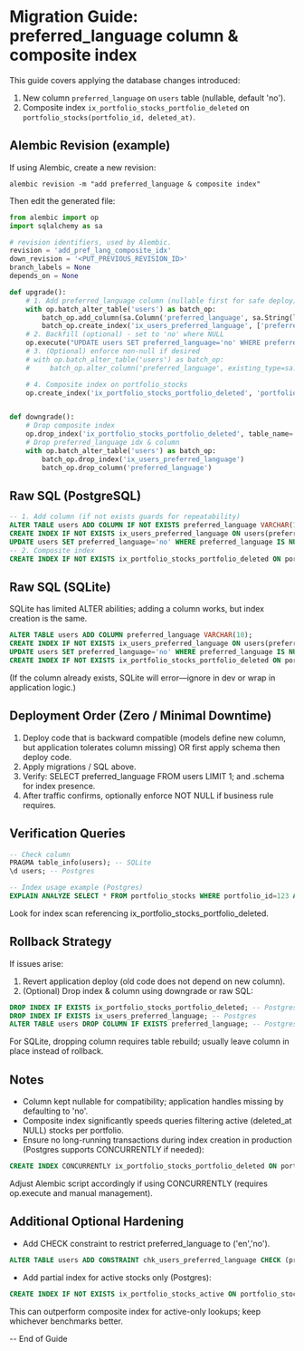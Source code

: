 # Migration Guide: preferred_language column & composite index

This guide covers applying the database changes introduced:
1. New column `preferred_language` on `users` table (nullable, default 'no').
2. Composite index `ix_portfolio_stocks_portfolio_deleted` on `portfolio_stocks(portfolio_id, deleted_at)`.

## Alembic Revision (example)
If using Alembic, create a new revision:
```
alembic revision -m "add preferred_language & composite index"
```
Then edit the generated file:
```python
from alembic import op
import sqlalchemy as sa

# revision identifiers, used by Alembic.
revision = 'add_pref_lang_composite_idx'
down_revision = '<PUT_PREVIOUS_REVISION_ID>'
branch_labels = None
depends_on = None

def upgrade():
    # 1. Add preferred_language column (nullable first for safe deploy)
    with op.batch_alter_table('users') as batch_op:
        batch_op.add_column(sa.Column('preferred_language', sa.String(length=10), nullable=True))
        batch_op.create_index('ix_users_preferred_language', ['preferred_language'])
    # 2. Backfill (optional) - set to 'no' where NULL
    op.execute("UPDATE users SET preferred_language='no' WHERE preferred_language IS NULL")
    # 3. (Optional) enforce non-null if desired
    # with op.batch_alter_table('users') as batch_op:
    #     batch_op.alter_column('preferred_language', existing_type=sa.String(length=10), nullable=False)

    # 4. Composite index on portfolio_stocks
    op.create_index('ix_portfolio_stocks_portfolio_deleted', 'portfolio_stocks', ['portfolio_id','deleted_at'])


def downgrade():
    # Drop composite index
    op.drop_index('ix_portfolio_stocks_portfolio_deleted', table_name='portfolio_stocks')
    # Drop preferred_language idx & column
    with op.batch_alter_table('users') as batch_op:
        batch_op.drop_index('ix_users_preferred_language')
        batch_op.drop_column('preferred_language')
```

## Raw SQL (PostgreSQL)
```sql
-- 1. Add column (if not exists guards for repeatability)
ALTER TABLE users ADD COLUMN IF NOT EXISTS preferred_language VARCHAR(10);
CREATE INDEX IF NOT EXISTS ix_users_preferred_language ON users(preferred_language);
UPDATE users SET preferred_language='no' WHERE preferred_language IS NULL;
-- 2. Composite index
CREATE INDEX IF NOT EXISTS ix_portfolio_stocks_portfolio_deleted ON portfolio_stocks(portfolio_id, deleted_at);
```

## Raw SQL (SQLite)
SQLite has limited ALTER abilities; adding a column works, but index creation is the same.
```sql
ALTER TABLE users ADD COLUMN preferred_language VARCHAR(10);
CREATE INDEX IF NOT EXISTS ix_users_preferred_language ON users(preferred_language);
UPDATE users SET preferred_language='no' WHERE preferred_language IS NULL;
CREATE INDEX IF NOT EXISTS ix_portfolio_stocks_portfolio_deleted ON portfolio_stocks(portfolio_id, deleted_at);
```
(If the column already exists, SQLite will error—ignore in dev or wrap in application logic.)

## Deployment Order (Zero / Minimal Downtime)
1. Deploy code that is backward compatible (models define new column, but application tolerates column missing) OR first apply schema then deploy code.
2. Apply migrations / SQL above.
3. Verify: SELECT preferred_language FROM users LIMIT 1; and .schema for index presence.
4. After traffic confirms, optionally enforce NOT NULL if business rule requires.

## Verification Queries
```sql
-- Check column
PRAGMA table_info(users); -- SQLite
\d users; -- Postgres

-- Index usage example (Postgres)
EXPLAIN ANALYZE SELECT * FROM portfolio_stocks WHERE portfolio_id=123 AND deleted_at IS NULL;
```
Look for index scan referencing ix_portfolio_stocks_portfolio_deleted.

## Rollback Strategy
If issues arise:
1. Revert application deploy (old code does not depend on new column).
2. (Optional) Drop index & column using downgrade or raw SQL:
```sql
DROP INDEX IF EXISTS ix_portfolio_stocks_portfolio_deleted; -- Postgres
DROP INDEX IF EXISTS ix_users_preferred_language; -- Postgres
ALTER TABLE users DROP COLUMN IF EXISTS preferred_language; -- Postgres
```
For SQLite, dropping column requires table rebuild; usually leave column in place instead of rollback.

## Notes
- Column kept nullable for compatibility; application handles missing by defaulting to 'no'.
- Composite index significantly speeds queries filtering active (deleted_at NULL) stocks per portfolio.
- Ensure no long-running transactions during index creation in production (Postgres supports CONCURRENTLY if needed):
```sql
CREATE INDEX CONCURRENTLY ix_portfolio_stocks_portfolio_deleted ON portfolio_stocks(portfolio_id, deleted_at);
```
Adjust Alembic script accordingly if using CONCURRENTLY (requires op.execute and manual management).

## Additional Optional Hardening
- Add CHECK constraint to restrict preferred_language to ('en','no').
```sql
ALTER TABLE users ADD CONSTRAINT chk_users_preferred_language CHECK (preferred_language IN ('en','no'));
```
- Add partial index for active stocks only (Postgres):
```sql
CREATE INDEX IF NOT EXISTS ix_portfolio_stocks_active ON portfolio_stocks(portfolio_id) WHERE deleted_at IS NULL;
```
This can outperform composite index for active-only lookups; keep whichever benchmarks better.

-- End of Guide
